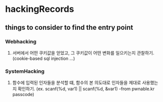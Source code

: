 # hackingRecords
things to consider to find the entry point
------------------------------------------

### Webhacking
1. 서버에서 어떤 쿠키값을 얻었고, 그 쿠키값이 어떤 변화를 일으키는지 관찰하기. (cookie-based sql injection ...)

### SystemHacking
1. 함수에 입력된 인자들을 분석할 떄, 함수의 본 의도대로 인자들을 제대로 사용했는지 확인하기.
  (ex. scanf(%d, var1) || scanf(%d, &var1)      -from pwnable.kr passcode)
